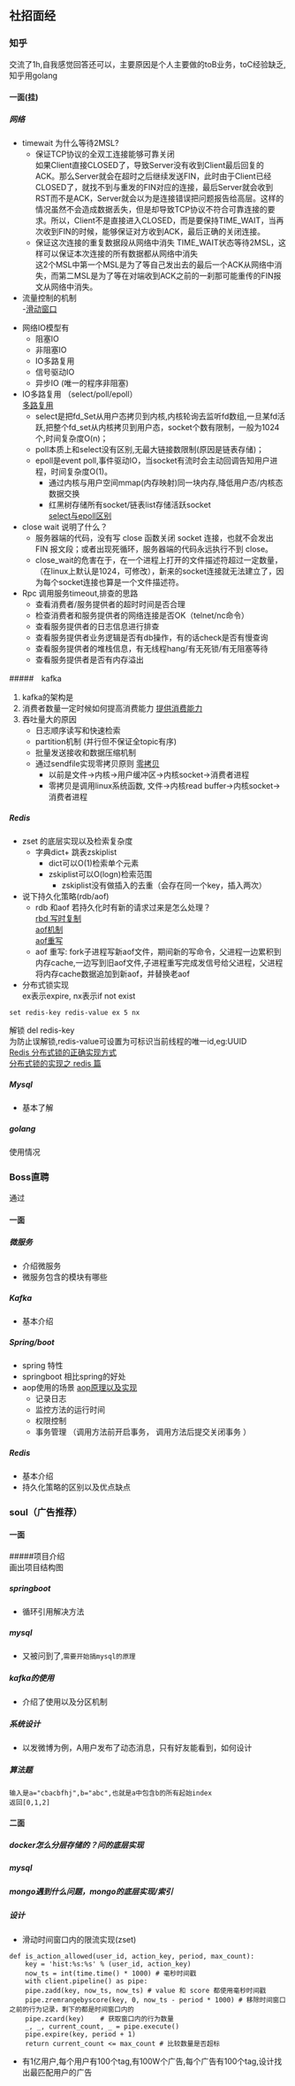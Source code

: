 ## 社招面经
### 知乎
交流了1h,自我感觉回答还可以，主要原因是个人主要做的toB业务，toC经验缺乏,知乎用golang
#### 一面(挂)
##### 网络
   + timewait 为什么等待2MSL?   
      - 保证TCP协议的全双工连接能够可靠关闭   
     如果Client直接CLOSED了，导致Server没有收到Client最后回复的ACK。那么Server就会在超时之后继续发送FIN，此时由于Client已经CLOSED了，就找不到与重发的FIN对应的连接，最后Server就会收到RST而不是ACK，Server就会以为是连接错误把问题报告给高层。这样的情况虽然不会造成数据丢失，但是却导致TCP协议不符合可靠连接的要求。所以，Client不是直接进入CLOSED，而是要保持TIME_WAIT，当再次收到FIN的时候，能够保证对方收到ACK，最后正确的关闭连接。
      - 保证这次连接的重复数据段从网络中消失
     TIME_WAIT状态等待2MSL，这样可以保证本次连接的所有数据都从网络中消失   
     这2个MSL中第一个MSL是为了等自己发出去的最后一个ACK从网络中消失，而第二MSL是为了等在对端收到ACK之前的一刹那可能重传的FIN报文从网络中消失。
   + 流量控制的机制   
     -[滑动窗口](https://zhuanlan.zhihu.com/p/133307545)
   - 网络IO模型有   
      - 阻塞IO
      - 非阻塞IO
      - IO多路复用
      - 信号驱动IO
      - 异步IO  (唯一的程序非阻塞)
   -  IO多路复用 （select/poll/epoll）  
   [多路复用](https://juejin.cn/post/6844904200141438984)  
      - select是把fd_Set从用户态拷贝到内核,内核轮询去监听fd数组,一旦某fd活跃,把整个fd_set从内核拷贝到用户态，socket个数有限制，一般为1024个,时间复杂度O(n)；   
      - poll本质上和select没有区别,无最大链接数限制(原因是链表存储)；  
      - epoll是event poll,事件驱动IO，当socket有流时会主动回调告知用户进程，时间复杂度O(1)。
         - 通过内核与用户空间mmap(内存映射)同一块内存,降低用户态/内核态数据交换
         - 红黑树存储所有socket/链表list存储活跃socket   
       [select与epoll区别](https://www.jianshu.com/p/430141f95ddb)
   -  close wait 说明了什么？  
      - 服务器端的代码，没有写 close 函数关闭 socket 连接，也就不会发出 FIN 报文段；或者出现死循环，服务器端的代码永远执行不到 close。  
      - close_wait的危害在于，在一个进程上打开的文件描述符超过一定数量，（在linux上默认是1024，可修改），新来的socket连接就无法建立了，因为每个socket连接也算是一个文件描述符。
   -  Rpc 调用服务timeout,排查的思路
      - 查看消费者/服务提供者的超时时间是否合理
      - 检查消费者和服务提供者的网络连接是否OK（telnet/nc命令）
      - 查看服务提供者的日志信息进行排查
      - 查看服务提供者业务逻辑是否有db操作，有的话check是否有慢查询
      - 查看服务提供者的堆栈信息，有无线程hang/有无死锁/有无阻塞等待
      - 查看服务提供者是否有内存溢出
      
#####　kafka
   1. kafka的架构是  
   2. 消费者数量一定时候如何提高消费能力 [提供消费能力](https://www.jianshu.com/p/4e00dff97f39)
   3. 吞吐量大的原因   
      - 日志顺序读写和快速检索  
      - partition机制 (并行但不保证全topic有序)  
      - 批量发送接收和数据压缩机制  
      - 通过sendfile实现零拷贝原则   [零拷贝](https://zhuanlan.zhihu.com/p/78335525)
         - 以前是文件->内核->用户缓冲区->内核socket->消费者进程  
         - 零拷贝是调用linux系统函数, 文件->内核read buffer->内核socket->消费者进程 
    

##### Redis
   * zset 的底层实现以及检索复杂度
      - 字典dict+ 跳表zskiplist
         - dict可以O(1)检索单个元素
         - zskiplist可以O(logn)检索范围 
            - zskiplist没有做插入的去重（会存在同一个key，插入两次）  
   * 说下持久化策略(rdb/aof)
      - rdb 和aof 若持久化时有新的请求过来是怎么处理？   
   [rbd 写时复制](https://blog.csdn.net/weixin_38405253/article/details/106416618)   
   [aof机制](https://redisbook.readthedocs.io/en/latest/internal/aof.html)   
   [aof重写](http://doc.redisfans.com/topic/persistence.html)
      - aof 重写: fork子进程写新aof文件，期间新的写命令，父进程一边累积到内存cache,一边写到旧aof文件,子进程重写完成发信号给父进程，父进程将内存cache数据追加到新aof，并替换老aof
   * 分布式锁实现   
ex表示expire, nx表示if not exist
```
set redis-key redis-value ex 5 nx      
```
解锁 del redis-key   
为防止误解锁,redis-value可设置为可标识当前线程的唯一id,eg:UUID   
[Redis 分布式锁的正确实现方式](https://mp.weixin.qq.com/s/qJK61ew0kCExvXrqb7-RSg)   
[分布式锁的实现之 redis 篇](https://xiaomi-info.github.io/2019/12/17/redis-distributed-lock/)
##### Mysql
- 基本了解   

##### golang
使用情况   
### Boss直聘
通过
#### 一面
##### 微服务
- 介绍微服务
- 微服务包含的模块有哪些

##### Kafka
- 基本介绍

##### Spring/boot
- spring 特性
- springboot 相比spring的好处
- aop使用的场景    [aop原理以及实现](https://blog.csdn.net/u010452388/article/details/80868392)
   - 记录日志
   - 监控方法的运行时间
   - 权限控制
   - 事务管理 （调用方法前开启事务， 调用方法后提交关闭事务 ）

##### Redis
- 基本介绍
- 持久化策略的区别以及优点缺点

### soul（广告推荐）
#### 一面  
#####项目介绍   
画出项目结构图 
##### springboot
   - 循环引用解决方法
##### mysql
   - 又被问到了,`需要开始搞mysql的原理`
##### kafka的使用
   - 介绍了使用以及分区机制
##### 系统设计
   - 以发微博为例，A用户发布了动态消息，只有好友能看到，如何设计
##### 算法题
```
输入是a="cbacbfhj",b="abc",也就是a中包含b的所有起始index
返回[0,1,2]
```

#### 二面
##### docker怎么分层存储的？问的底层实现
##### mysql
##### mongo遇到什么问题，mongo的底层实现/索引
##### 设计
   -  滑动时间窗口内的限流实现(zset)
```
def is_action_allowed(user_id, action_key, period, max_count):
    key = 'hist:%s:%s' % (user_id, action_key)
    now_ts = int(time.time() * 1000) # 毫秒时间戳
    with client.pipeline() as pipe: 
    pipe.zadd(key, now_ts, now_ts) # value 和 score 都使用毫秒时间戳
    pipe.zremrangebyscore(key, 0, now_ts - period * 1000) # 移除时间窗口之前的行为记录，剩下的都是时间窗口内的
    pipe.zcard(key)    # 获取窗口内的行为数量
    _, _, current_count, _ = pipe.execute()
    pipe.expire(key, period + 1)
    return current_count <= max_count # 比较数量是否超标
```
   - 有1亿用户,每个用户有100个tag,有100W个广告,每个广告有100个tag,设计找出最匹配用户的广告